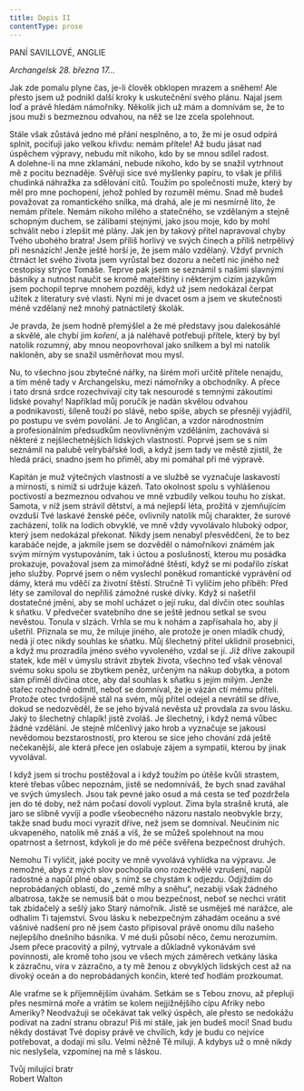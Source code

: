 ```yaml
---
title: Dopis II
contentType: prose
---
```


<section>

PANÍ SAVILLOVÉ, ANGLIE

_Archangelsk 28. března 17…_

Jak zde pomalu plyne čas, je-li člověk obklopen mrazem a sněhem! Ale přesto jsem už podnikl další kroky k uskutečnění svého plánu. Najal jsem loď a právě hledám námořníky. Několik jich už mám a domnívám se, že to jsou muži s bezmeznou odvahou, na něž se lze zcela spolehnout.

Stále však zůstává jedno mé přání nesplněno, a to, že mi je osud odpírá splnit, pociťuji jako velkou křivdu: nemám přítele! Až budu jásat nad úspěchem výpravy, nebudu mít nikoho, kdo by se mnou sdílel radost. A dolehne-li na mne zklamání, nebude nikoho, kdo by se snažil vytrhnout mě z pocitu beznaděje. Svěřuji sice své myšlenky papíru, to však je příliš chudinká náhražka za sdělování citů. Toužím po společnosti muže, který by měl pro mne pochopení, jehož pohled by rozuměl mému. Snad mě budeš považovat za romantického snílka, má drahá, ale je mi nesmírně líto, že nemám přítele. Nemám nikoho milého a statečného, se vzdělaným a stejně schopným duchem, se zálibami stejnými, jako jsou moje, kdo by mohl schválit nebo i zlepšit mé plány. Jak jen by takový přítel napravoval chyby Tvého ubohého bratra! Jsem příliš horlivý ve svých činech a příliš netrpělivý při nesnázích! Jenže ještě horší je, že jsem málo vzdělaný. Vždyť prvních čtrnáct let svého života jsem vyrůstal bez dozoru a nečetl nic jiného než cestopisy strýce Tomáše. Teprve pak jsem se seznámil s našimi slavnými básníky a nutnost naučit se kromě mateřštiny i některým cizím jazykům jsem pochopil teprve mnohem později, když už jsem nedokázal čerpat užitek z literatury své vlasti. Nyní mi je dvacet osm a jsem ve skutečnosti méně vzdělaný než mnohý patnáctiletý školák.

Je pravda, že jsem hodně přemýšlel a že mé představy jsou dalekosáhlé a skvělé, ale chybí jim _koření_, a já naléhavě potřebuji přítele, který by byl natolik rozumný, aby mnou neopovrhoval jako snílkem a byl mi natolik nakloněn, aby se snažil usměrňovat mou mysl.

Nu, to všechno jsou zbytečné nářky, na širém moři určitě přítele nenajdu, a tím méně tady v Archangelsku, mezi námořníky a obchodníky. A přece i tato drsná srdce rozechvívají city tak nesourodé s temnými zákoutími lidské povahy! Například můj poručík je nadán skvělou odvahou a podnikavostí, šíleně touží po slávě, nebo spíše, abych se přesněji vyjádřil, po postupu ve svém povolání. Je to Angličan, a vzdor národnostním a profesionálním předsudkům neovlivněným vzděláním, zachovává si některé z nejšlechetnějších lidských vlastností. Poprvé jsem se s ním seznámil na palubě velrybářské lodi, a když jsem tady ve městě zjistil, že hledá práci, snadno jsem ho přiměl, aby mi pomáhal při mé výpravě.

Kapitán je muž výtečných vlastností a ve službě se vyznačuje laskavostí a mírností, s nimiž si udržuje kázeň. Tato okolnost spolu s vyhlášenou poctivostí a bezmeznou odvahou ve mně vzbudily velkou touhu ho získat. Samota, v níž jsem strávil dětství, a má nejlepší léta, prožitá v zjemňujícím ovzduší Tvé laskavé ženské péče, ovlivnily natolik můj charakter, že surové zacházení, tolik na lodích obvyklé, ve mně vždy vyvolávalo hluboký odpor, který jsem nedokázal překonat. Nikdy jsem nenabyl přesvědčení, že to bez karabáče nejde, a jakmile jsem se dozvěděl o námořníkovi známém jak svým mírným vystupováním, tak i úctou a poslušností, kterou mu posádka prokazuje, považoval jsem za mimořádné štěstí, když se mi podařilo získat jeho služby. Poprvé jsem o něm vyslechl poněkud romantické vyprávění od dámy, která mu vděčí za životní štěstí. Stručně Ti vylíčím jeho příběh: Před léty se zamiloval do nepříliš zámožné ruské dívky. Když si našetřil dostatečné jmění, aby se mohl ucházet o její ruku, dal dívčin otec souhlas k sňatku. V předvečer svatebního dne se ještě jednou setkal se svou nevěstou. Tonula v slzách. Vrhla se mu k nohám a zapřísahala ho, aby jí ušetřil. Přiznala se mu, že miluje jiného, ale protože je onen mladík chudý, nedá jí otec nikdy souhlas ke sňatku. Můj šlechetný přítel uklidnil prosebnici, a když mu prozradila jméno svého vyvoleného, vzdal se jí. Již dříve zakoupil statek, kde měl v úmyslu strávit zbytek života, všechno teď však věnoval svému soku spolu se zbytkem peněz, určeným na nákup dobytka, a potom sám přiměl dívčina otce, aby dal souhlas k sňatku s jejím milým. Jenže stařec rozhodně odmítl, neboť se domníval, že je vázán ctí mému příteli. Protože otec tvrdošíjně stál na svém, můj přítel odejel a nevrátil se dříve, dokud se nedozvěděl, že se jeho bývalá nevěsta už provdala za svou lásku. Jaký to šlechetný chlapík! jistě zvoláš. Je šlechetný, i když nemá vůbec žádné vzdělání. Je stejně mlčenlivý jako hrob a vyznačuje se jakousi nevědomou bezstarostností, pro kterou se sice jeho chování zdá ještě nečekanější, ale která přece jen oslabuje zájem a sympatii, kterou by jinak vyvolával.

I když jsem si trochu postěžoval a i když toužím po útěše kvůli strastem, které třebas vůbec nepoznám, jistě se nedomníváš, že bych snad zaváhal ve svých úmyslech. Jsou tak pevné jako osud a má cesta se teď pozdržela jen do té doby, než nám počasí dovolí vyplout. Zima byla strašně krutá, ale jaro se slibně vyvíjí a podle všeobecného názoru nastalo neobvykle brzy, takže snad budu moci vyrazit dříve, než jsem se domníval. Neučiním nic ukvapeného, natolik mě znáš a víš, že se můžeš spolehnout na mou opatrnost a šetrnost, kdykoli je do mé péče svěřena bezpečnost druhých.

Nemohu Ti vylíčit, jaké pocity ve mně vyvolává vyhlídka na výpravu. Je nemožné, abys z mých slov pochopila ono rozechvělé vzrušení, napůl radostné a napůl plné obav, s nímž se chystám k odjezdu. Odjíždím do neprobádaných oblastí, do „země mlhy a sněhu“, nezabiji však žádného albatrosa, takže se nemusíš bát o mou bezpečnost, neboť se nechci vrátit tak zbídačelý a sešlý jako Starý námořník. Jistě se usměješ mé narážce, ale odhalím Ti tajemství. Svou lásku k nebezpečným záhadám oceánu a své vášnivé nadšení pro ně jsem často připisoval právě onomu dílu našeho nejlepšího dnešního básníka. V mé duši působí něco, čemu nerozumím. Jsem přece pracovitý a pilný, vytrvale a důkladně vykonávám své povinnosti, ale kromě toho jsou ve všech mých záměrech vetkány láska k zázračnu, víra v zázračno, a ty mě ženou z obvyklých lidských cest až na divoký oceán a do neprobádaných končin, které teď hodlám prozkoumat.

Ale vraťme se k příjemnějším úvahám. Setkám se s Tebou znovu, až přepluji přes nesmírná moře a vrátím se kolem nejjižnějšího cípu Afriky nebo Ameriky? Neodvažuji se očekávat tak velký úspěch, ale přesto se nedokážu podívat na zadní stranu obrazu! Piš mi stále, jak jen budeš moci! Snad budu někdy dostávat Tvé dopisy právě ve chvílích, kdy je budu co nejvíce potřebovat, a dodají mi sílu. Velmi něžně Tě miluji. A kdybys už o mně nikdy nic neslyšela, vzpomínej na mě s láskou.

Tvůj milující bratr  
Robert Walton

</section>
